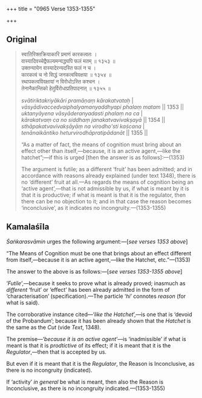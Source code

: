 +++
title = "0965 Verse 1353-1355"

+++
## Original 
>
> स्वातिरिक्तक्रियाकारि प्रमाणं कारकत्वतः ।  
> वास्यादिवच्चेद्वैफल्यमन्यद्ध्यपि फलं मतम् ॥ १३५३ ॥  
> उक्तन्यायेन वास्यादेरन्यदस्ति फलं न च ।  
> कारकत्वं च नो सिद्धं जनकत्वविवक्षया ॥ १३५४ ॥  
> स्थापकत्वविवक्षायां न विरोधोऽस्ति कश्चन ।  
> तेनानैकान्तिको हेतुर्विरोधाप्रतिपादनात् ॥ १३५५ ॥ 
>
> *svātiriktakriyākāri pramāṇaṃ kārakatvataḥ* \|  
> *vāsyādivaccedvaiphalyamanyaddhyapi phalaṃ matam* \|\| 1353 \|\|  
> *uktanyāyena vāsyāderanyadasti phalaṃ na ca* \|  
> *kārakatvaṃ ca no siddhaṃ janakatvavivakṣayā* \|\| 1354 \|\|  
> *sthāpakatvavivakṣāyāṃ na virodho'sti kaścana* \|  
> *tenānaikāntiko heturvirodhāpratipādanāt* \|\| 1355 \|\| 
>
> “As a matter of fact, the means of cognition must bring about an effect other than itself,—because, it is an active agent,—like the hatchet”;—if this is urged [then the answer is as follows]:—(1353) 
>
> The argument is futile; as a different ‘fruit’ has been admitted; and in accordance with reasons already explained (under text 1348), there is no ‘different’ fruit at all.—As regards the means of cognition being an ‘active agent’,—that is not admissible by us, if what is meant by it is that it is productive; if what is meant is that it is the regulator, then there can be no objection to it; and in that case the reason becomes ‘inconclusive’, as it indicates no incongruity.—(1353-1355)



## Kamalaśīla

*Śaṅkarasvāmin* urges the following argument:—[*see verses 1353 above*]

“The Means of Cognition must be one that brings about an effect different from itself,—because it is an active agent,—like the Hatchet, etc.”—(1353)

The answer to the above is as follows:—[*see verses 1353-1355 above*]

‘*Futile*’,—because it seeks to prove what is already proved; inasmuch as *different* ‘fruit’ or ‘effect’ has been already admitted in the form of ‘characterisation’ (specification).—The particle ‘*hi*’ connotes *reason* (for what is said).

The corroborative instance cited—‘*like the Hatchet*’,—is one that is ‘devoid of the Probandum’; because it has been already shown that the *Hatchet* is the same as the *Cut* (vide *Text*, 1348).

The premise—‘*because it is an active agent*’—is ‘inadmissible’ if what is meant is that it is *prodtictive* of its effect; if it is meant that it is the *Regulator*,—then that is accepted by us.

But even if it is meant that it is the *Regulator*, the Reason is Inconclusive, as there is no incongruity (indicated).

If ‘activity’ *in general* be what is meant, then also the Reason is Inconclusive, as there is no incongruity indicated.—(1353-1355)



